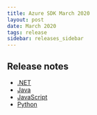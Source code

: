 ```yaml
---
title: Azure SDK March 2020
layout: post
date: March 2020
tags: release
sidebar: releases_sidebar
---
```

## Release notes

* [.NET](dotnet.md)
* [Java](java.md)
* [JavaScript](js.md)
* [Python](python.md)
